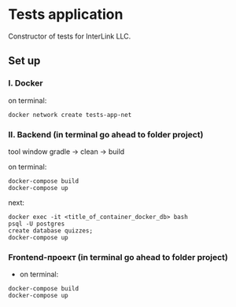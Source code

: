 # Tests application
Constructor of tests for InterLink LLC.
## Set up
### I. Docker
on terminal:
````
docker network create tests-app-net
````

### II. Backend (in terminal go ahead to folder project)

tool window gradle -> clean -> build

on terminal:
````
docker-compose build
docker-compose up
````
next:
````
docker exec -it <title_of_container_docker_db> bash
psql -U postgres
create database quizzes;
docker-compose up
````

### Frontend-проект (in terminal go ahead to folder project)

* on terminal:
````
docker-compose build
docker-compose up
````